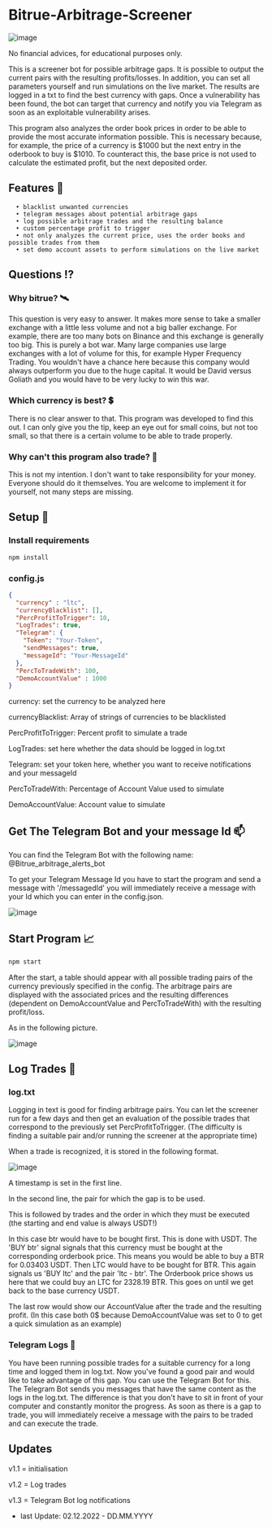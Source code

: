 # Bitrue-Arbitrage-Screener
![image](https://user-images.githubusercontent.com/56112882/205184606-c912aef8-11bf-4e30-8f8d-55a737048888.png)

No financial advices, for educational purposes only.

This is a screener bot for possible arbitrage gaps.
It is possible to output the current pairs with the resulting profits/losses. In addition, you can set all parameters yourself and run simulations on the live market. The results are logged in a txt to find the best currency with gaps. Once a vulnerability has been found, the bot can target that currency and notify you via Telegram as soon as an exploitable vulnerability arises.

This program also analyzes the order book prices in order to be able to provide the most accurate information possible. This is necessary because, for example, the price of a currency is $1000 but the next entry in the oderbook to buy is $1010. To counteract this, the base price is not used to calculate the estimated profit, but the next deposited order.

## Features 💱
      • blacklist unwanted currencies
      • telegram messages about potential arbitrage gaps
      • log possible arbitrage trades and the resulting balance
      • custom percentage profit to trigger
      • not only analyzes the current price, uses the order books and possible trades from them
      • set demo account assets to perform simulations on the live market
      
## Questions ⁉

### Why bitrue? 🛰
This question is very easy to answer. It makes more sense to take a smaller exchange with a little less volume and not a big baller exchange. For example, there are too many bots on Binance and this exchange is generally too big. This is purely a bot war. Many large companies use large exchanges with a lot of volume for this, for example Hyper Frequency Trading. You wouldn't have a chance here because this company would always outperform you due to the huge capital. It would be David versus Goliath and you would have to be very lucky to win this war.

### Which currency is best? 💲
There is no clear answer to that. This program was developed to find this out. I can only give you the tip, keep an eye out for small coins, but not too small, so that there is a certain volume to be able to trade properly.

### Why can't this program also trade? 🚫
This is not my intention. I don't want to take responsibility for your money. Everyone should do it themselves. You are welcome to implement it for yourself, not many steps are missing.

## Setup 🚀

### Install requirements
```bash
npm install
```

### config.js
```json
{
  "currency" : "ltc",
  "currencyBlacklist": [],
  "PercProfitToTrigger": 10,
  "LogTrades": true,
  "Telegram": {
    "Token": "Your-Token",
    "sendMessages": true,
    "messageId": "Your-MessageId"
  },
  "PercToTradeWith": 100,
  "DemoAccountValue" : 1000
}
```
currency: set the currency to be analyzed here

currencyBlacklist: Array of strings of currencies to be blacklisted

PercProfitToTrigger: Percent profit to simulate a trade

LogTrades: set here whether the data should be logged in log.txt

Telegram: set your token here, whether you want to receive notifications and your messageId

PercToTradeWith: Percentage of Account Value used to simulate

DemoAccountValue: Account value to simulate

## Get The Telegram Bot and your message Id 📫

You can find the Telegram Bot with the following name: @Bitrue_arbitrage_alerts_bot

To get your Telegram Message Id you have to start the program and send a message with '/messagedId' you will immediately receive a message with your Id which you can enter in the config.json.

![image](https://user-images.githubusercontent.com/56112882/205178601-e6479cd0-39d8-437f-b42c-5816b3293f75.png)


## Start Program 📈
```bash
npm start
```
After the start, a table should appear with all possible trading pairs of the currency previously specified in the config.
The arbitrage pairs are displayed with the associated prices and the resulting differences (dependent on DemoAccountValue and PercToTradeWith) with the resulting profit/loss.

As in the following picture.

![image](https://user-images.githubusercontent.com/56112882/205173330-d02cc1ca-916a-4aa4-a0a4-2f67100c23de.png)

## Log Trades 📖

### log.txt
Logging in text is good for finding arbitrage pairs. You can let the screener run for a few days and then get an evaluation of the possible trades that correspond to the previously set PercProfitToTrigger. (The difficulty is finding a suitable pair and/or running the screener at the appropriate time)

When a trade is recognized, it is stored in the following format.

![image](https://user-images.githubusercontent.com/56112882/205173883-25e5e6a1-5af4-4b23-aa22-6183b7ac6bde.png)

A timestamp is set in the first line.

In the second line, the pair for which the gap is to be used.

This is followed by trades and the order in which they must be executed (the starting and end value is always USDT!)

In this case btr would have to be bought first. This is done with USDT. The 'BUY btr' signal signals that this currency must be bought at the corresponding orderbook price. This means you would be able to buy a BTR for 0.03403 USDT.
Then LTC would have to be bought for BTR. This again signals us 'BUY ltc' and the pair 'ltc - btr'. The Orderbook price shows us here that we could buy an LTC for 2328.19 BTR.
This goes on until we get back to the base currency USDT.

The last row would show our AccountValue after the trade and the resulting profit. (In this case both 0$ because DemoAccountValue was set to 0 to get a quick simulation as an example)

### Telegram Logs 📲

You have been running possible trades for a suitable currency for a long time and logged them in log.txt. Now you've found a good pair and would like to take advantage of this gap.
You can use the Telegram Bot for this. The Telegram Bot sends you messages that have the same content as the logs in the log.txt. The difference is that you don't have to sit in front of your computer and constantly monitor the progress. As soon as there is a gap to trade, you will immediately receive a message with the pairs to be traded and can execute the trade.

## Updates
v1.1 = initialisation

v1.2 = Log trades

v1.3 = Telegram Bot log notifications


- last Update: 02.12.2022 - DD.MM.YYYY

